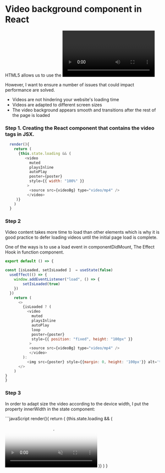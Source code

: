 <h1>Video background component in React</h1>
<p>HTML5 allows us to use the <video> element very comfortably and easily.
 
However, I want to ensure a number of issues that could impact performance are solved.
</p>
<ul>
<li>Videos are not hindering your website's loading time</li>
<li>Videos are adapted to different screen sizes</li>
<li>The video background appears smooth and transitions after the rest of the page is loaded</li>
</ul>
<h3>Step 1. Creating the React component that contains the video tags in JSX.</h3>
  
```javaScript
  render(){
    return (
      {this.state.loading && (
         <video
           muted
           playsInline
           autoPlay
           poster={poster}
           style={{ width: "100%" }}
          >
           <source src={videoBg} type="video/mp4" />
          </video>
     )}
    )
  }

```
<h3>Step 2</h3>
<p>
  Video content takes more time to load than other elements which is why it is good practice to defer loading videos until the initial page load is complete.

  One of the ways is to use a load event in componentDidMount, 
  The Effect Hook in function component.
</p>

```javaScript
export default () => {
 
const [isLoaded, setIsLoaded ]  = useState(false)
  useEffect(() => {
    window.addEventListener("load", () => {
        setIsLoaded(true)
    })
  })
    return (
      <>
        {isLoaded ? (
          <video
            muted
            playsInline
            autoPlay
            loop
            poster={poster}
            style={{ position: "fixed", height: "100px" }}
           >
           <source src={videoBg} type="video/mp4" />
           </video>
        ):
          <img src={poster} style={{margin: 0, height: '100px'}} alt='tatatata'/> }
      </>
    )
}
}
```
<h3>Step 3</h3>
<p>In order to adapt size the video according to the device width, I put the property innerWidth in the state component:</p>
```javaScript
  render(){
    return (
      {this.state.loading && (
         <video
           muted
           playsInline
           autoPlay
           poster={poster}
           style={{ width: "100%" }}
          >
           <source src={videoBg} type="video/mp4" />
          </video>
     )}
    )
  }

```

